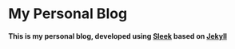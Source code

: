 # My Personal Blog
#### This is my personal blog, developed using [Sleek](https://github.com/janczizikow/sleek) based on [Jekyll](https://jekyllrb.com/)

